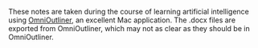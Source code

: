 These notes are taken during the course of learning artificial intelligence using [OmniOutliner](https://www.omnigroup.com/omnioutliner/), an excellent Mac application. The .docx files are exported from OmniOutliner, which may not as clear as they should be in OmniOutliner.